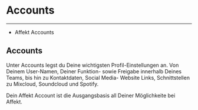 # Accounts

---

- Affekt Accounts

## Accounts
Unter Accounts legst du Deine wichtigsten Profil-Einstellungen an. Von Deinem User-Namen, Deiner Funktion- sowie Freigabe innerhalb Deines Teams, bis hin zu Kontaktdaten, Social Media- Website Links, Schnittstellen zu Mixcloud, Soundcloud und Spotify.

Dein Affekt Account ist die Ausgangsbasis all Deiner Möglichkeite bei Affekt. 